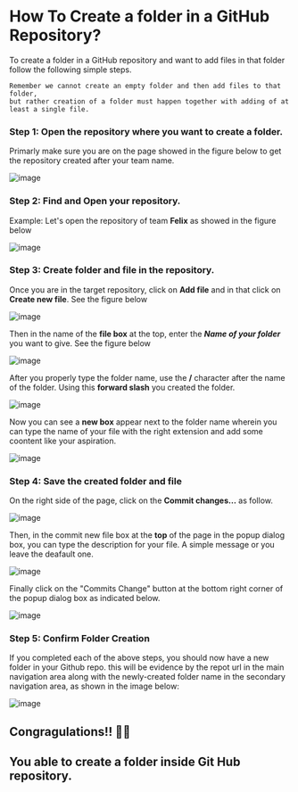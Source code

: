 # How To Create a folder in a GitHub Repository?

To create a folder in a GitHub repository and want to add files in that folder follow the following simple steps.

    Remember we cannot create an empty folder and then add files to that folder, 
    but rather creation of a folder must happen together with adding of at least a single file.

 ### Step 1: Open the repository where you want to create a folder. 

 Primarly make sure you are on the page showed in the figure below to get the repository created after your team name.

![image](https://github.com/SWEG-2015EC-Batch/.github/assets/73167960/ea134c64-7543-4c3b-924b-069b8bd36440)

 ### Step 2: Find and Open your repository.

 Example: Let's open the repository of team **Felix** as showed in the figure below

 ![image](https://github.com/SWEG-2015EC-Batch/.github/assets/73167960/61b16a4b-564c-43e9-9a5e-f5c48f95c590)

 
  ### Step 3: Create folder and file in the repository.
  
  Once you are in the target repository, click on **Add file** and in that click on **Create new file**. See the figure below

  ![image](https://github.com/SWEG-2015EC-Batch/.github/assets/73167960/221490e1-0c8f-4a7e-8b00-a5636fc9f25a)

Then in the name of the **file box** at the top, enter the _**Name of your folder**_ you want to give. See the figure below

![image](https://github.com/SWEG-2015EC-Batch/.github/assets/73167960/bb3d0b38-e854-4829-8956-a66309117e85)

After you properly type the folder name, use the **/** character after the name of the folder. Using this **forward slash** you created the folder.

![image](https://github.com/SWEG-2015EC-Batch/.github/assets/73167960/85830249-ca45-4670-af6f-85d82a062d08)

Now you can see a **new box** appear next to the folder name wherein you can type the name of your file with the right extension and add some coontent like your aspiration.

![image](https://github.com/SWEG-2015EC-Batch/.github/assets/73167960/9b01bb42-2adc-470d-b2be-2af02993df36)

  ### Step 4: Save the created folder and file

  On the right side of the page, click on the **Commit changes...** as follow.

  ![image](https://github.com/SWEG-2015EC-Batch/.github/assets/73167960/7fed6f40-6635-48d6-9ea4-13a0ad0d811f)

  Then, in the commit new file box at the **top** of the page in the popup dialog box, you can type the description for your file. A simple message or you leave the deafault one.

  ![image](https://github.com/SWEG-2015EC-Batch/.github/assets/73167960/966f3bd1-b1df-4879-b53a-51f368b491a2)

Finally click on the "Commits Change" button at the bottom right corner of the popup dialog box as indicated below.

![image](https://github.com/SWEG-2015EC-Batch/.github/assets/73167960/9277a633-1732-4944-884f-f232b25c1326)

### Step 5: Confirm Folder Creation

If you completed each of the above steps, you should now have a new folder in your Github repo. this will be evidence by the repot url in the main navigation area along with the newly-created folder name in the secondary navigation area, as shown in the image below:

![image](https://github.com/SWEG-2015EC-Batch/.github/assets/73167960/4cde519d-ce2a-4ab0-8615-e9ee2dbfc05d)


## Congragulations!! 🥇🥇 
## You able to create a folder inside Git Hub repository. 

